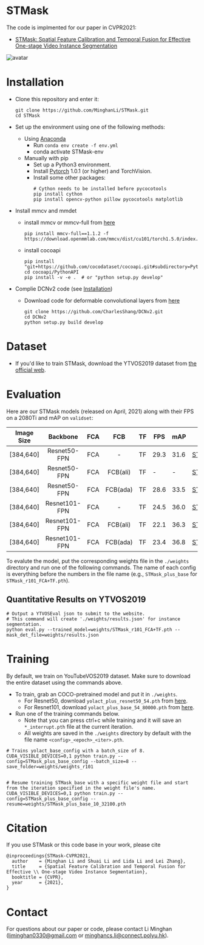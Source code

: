 # STMask

The code is implmented for our paper in CVPR2021:
 - [STMask: Spatial Feature Calibration and Temporal Fusion for Effective One-stage Video Instance Segmentation](http://www4.comp.polyu.edu.hk/~cslzhang/papers.htm)

![avatar](https://drive.google.com/file/d/1RAxysb_eVLeiOdZDaW6NbBpqpYehDYzh/view?usp=sharing)


# Installation
 - Clone this repository and enter it:
   ```Shell
   git clone https://github.com/MinghanLi/STMask.git
   cd STMask
   ```
 - Set up the environment using one of the following methods:
   - Using [Anaconda](https://www.anaconda.com/distribution/)
     - Run `conda env create -f env.yml`
     - conda activate STMask-env
   - Manually with pip
     - Set up a Python3 environment.
     - Install [Pytorch](http://pytorch.org/) 1.0.1 (or higher) and TorchVision.
     - Install some other packages:
       ```Shell
       # Cython needs to be installed before pycocotools
       pip install cython
       pip install opencv-python pillow pycocotools matplotlib 
       ```
       
 - Install mmcv and mmdet
    - install mmcv or mmcv-full from [here](https://github.com/open-mmlab/mmcv)
      ```Shell
      pip install mmcv-full==1.1.2 -f https://download.openmmlab.com/mmcv/dist/cu101/torch1.5.0/index.html
      ```
    - install cocoapi
      ```Shell
      pip install "git+https://github.com/cocodataset/cocoapi.git#subdirectory=PythonAPI"
      cd cocoapi/PythonAPI
      pip install -v -e .  # or "python setup.py develop"
      ```
 
 - Complie DCNv2 code (see [Installation](https://github.com/dbolya/yolact#installation))
   - Download code for deformable convolutional layers from [here](https://github.com/CharlesShang/DCNv2/tree/pytorch_1.0)
     ```Shell
     git clone https://github.com/CharlesShang/DCNv2.git
     cd DCNv2
     python setup.py build develop
     ```

# Dataset
 - If you'd like to train STMask, download the YTVOS2019 dataset from [the official web](https://youtube-vos.org/dataset/).


# Evaluation
Here are our STMask models (released on April, 2021) along with their FPS on a 2080Ti and mAP on `validset`:

| Image Size       | Backbone      | FCA  | FCB      | TF | FPS  | mAP  | Weights |                                                                                                         
|:----------:      |:-------------:|:----:|:----:    |----|------|------|-----------------------------------------------------------------------------------------------------------|
| [384,640]        | Resnet50-FPN  | FCA  | -        | TF | 29.3 | 31.6 | [STMask_r50_FCA+TF.pth](https://drive.google.com/file/d/1TCiW-EQLEh1SrN-o7cOvKEFQy2WhkeSL/view?usp=sharing) |
| [384,640]        | Resnet50-FPN  | FCA  | FCB(ali) | TF | -    | -    | [STMask_r50_ali.pth]() | 
| [384,640]        | Resnet50-FPN  | FCA  | FCB(ada) | TF | 28.6 | 33.5 | [STMask_r50_ada.pth]()  |
| [384,640]        | Resnet101-FPN | FCA  | -        | TF | 24.5 | 36.0 | [STMask_r101_FCA+TF.pth](https://drive.google.com/file/d/1qgq8yC8otUMJMsffsaC288YOAwYf3OIz/view?usp=sharing) |    
| [384,640]        | Resnet101-FPN | FCA  | FCB(ali) | TF | 22.1 | 36.3 | [STMask_r101_ali.pth]()  |   
| [384,640]        | Resnet101-FPN | FCA  | FCB(ada) | TF | 23.4 | 36.8 | [STMask_r101_ada.pth]()  |   

To evalute the model, put the corresponding weights file in the `./weights` directory and run one of the following commands. The name of each config is everything before the numbers in the file name (e.g., `STMask_plus_base` for `STMask_r101_FCA+TF.pth`).
## Quantitative Results on YTVOS2019
```Shell
# Output a YTVOSEval json to submit to the website.
# This command will create './weights/results.json' for instance segmentation.
python eval.py --trained_model=weights/STMask_r101_FCA+TF.pth --mask_det_file=weights/results.json
```

# Training
By default, we train on YouTubeVOS2019 dataset. Make sure to download the entire dataset using the commands above.
 - To train, grab an COCO-pretrained model and put it in `./weights`.
   - For Resnet50, download `yolact_plus_resnet50_54.pth` from [here](https://drive.google.com/file/d/18bGj_pgKGojtnn8ni5XPbAUBNWGHkQbN/view?usp=sharing).
   - For Resnet101, download `yolact_plus_base_54_80000.pth` from [here](https://github.com/dbolya/yolact).
- Run one of the training commands below.
   - Note that you can press ctrl+c while training and it will save an `*_interrupt.pth` file at the current iteration.
   - All weights are saved in the `./weights` directory by default with the file name `<config>_<epoch>_<iter>.pth`.
```Shell
# Trains yolact_base_config with a batch_size of 8.
CUDA_VISIBLE_DEVICES=0,1 python train.py --config=STMask_plus_base_config --batch_size=8 --save_folder=weights/weights_r101


# Resume training STMask_base with a specific weight file and start from the iteration specified in the weight file's name.
CUDA_VISIBLE_DEVICES=0,1 python train.py --config=STMask_plus_base_config --resume=weights/STMask_plus_base_10_32100.pth 
```

# Citation
If you use STMask or this code base in your work, please cite
```
@inproceedings{STMask-CVPR2021,
  author    = {Minghan Li and Shuai Li and Lida Li and Lei Zhang},
  title     = {Spatial Feature Calibration and Temporal Fusion for Effective \\ One-stage Video Instance Segmentation},
  booktitle = {CVPR},
  year      = {2021},
}
```


# Contact
For questions about our paper or code, please contact Li Minghan (liminghan0330@gmail.com or minghancs.li@connect.polyu.hk).
